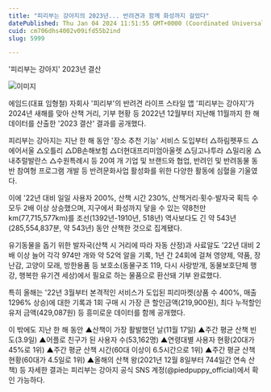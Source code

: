 ```yaml
---
title: "피리부는 강아지의 2023년... 반려견과 함께 화성까지 걸었다"
datePublished: Thu Jan 04 2024 11:51:55 GMT+0000 (Coordinated Universal Time)
cuid: cm706dhs4002v09ifd55b2ind
slug: 5999

---
```



'피리부는 강아지' 2023년 결산

![이미지](https://cdn.hashnode.com/res/hashnode/image/upload/v1739259792071/60dfb631-6a8e-4e17-b9a0-e72999407d66.jpeg)

에임드(대표 임형철) 자회사 '피리부'의 반려견 라이프 스타일 앱 '피리부는 강아지'가 2024년 새해를 맞아 산책 거리, 기부 현황 등 2022년 12월부터 지난해 11월까지 한 해 데이터를 산출한 '2023 결산' 결과를 공개했다.

피리부는 강아지는 지난 한 해 동안 '장소 추천 기능' 서비스 도입부터 △하림펫푸드 △에어서울 △오틀리 △DB손해보험 △더현대프리미엄아울렛 △딩고나투라 △밀리옹 △내추럴발란스 △수원특례시 등 20여 개 기업 및 브랜드와 협업, 반려인 및 반려동물 동반 참여형 프로그램 개발 등 반려문화사업 활성화를 위한 다양한 활동에 심혈을 기울였다.

이에 '22년 대비 일일 사용자 200%, 산책 시간 230%, 산책거리·횟수·발자국 획득 수 모두 2배 이상 상승했으며, 지구에서 화성까지 닿을 수 있는 약8천만km(77,715,577km)를 조선(1392년-1910년, 518년) 역사보다도 긴 약 543년(285,554,837분, 약 543년) 동안 산책한 것으로 집계됐다.

유기동물을 돕기 위한 발자국(산책 시 거리에 따라 자동 산정)과 사료알도 '22년 대비 2배 이상 늘어 각각 974만 개와 약 52억 알을 기록, 1년 간 24회에 걸쳐 영양제, 약품, 장난감, 고양이 모래, 방한용품 등 보호소(동물구조 119, 다시 사랑받개, 동물보호단체 행강, 행복한 유기견 세상)에서 필요로 하는 물품으로 환산돼 기부 완료했다.

특히 올해는 '22년 3월부터 본격적인 서비스가 도입된 피리마켓(상품 수 400%, 매출 1296% 상승)에 대한 기록과 1회 구매 시 가장 큰 할인금액(219,900원), 최다 누적할인 유저 금액(429,087원) 등 흥미로운 데이터를 함께 공개했다.

이 밖에도 지난 한 해 동안 ▲산책이 가장 활발했던 날(11월 17일) ▲주간 평균 산책 빈도(3.9일) ▲어플로 친구가 된 사용자 수(53,162명) ▲연령대별 사용자 현황(20대가 45%로 1위) ▲주간 평균 산책 시간(60대 이상이 6.5시간으로 1위) ▲주간 평균 산책 현황(60대가 4.5일로 1위) ▲올해의 산책 왕(2021년 12월 8일부터 744일간 연속 산책) 등 자세한 결과는 피리부는 강아지 공식 SNS 계정(@piedpuppy_official)에서 확인 가능하다.